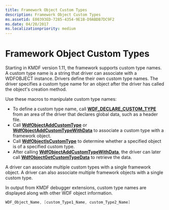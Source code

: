 ```yaml
---
title: Framework Object Custom Types
description: Framework Object Custom Types
ms.assetid: E00393ED-7285-4354-9E1B-D9ABDB7DC9F2
ms.date: 04/20/2017
ms.localizationpriority: medium
---
```


# Framework Object Custom Types


Starting in KMDF version 1.11, the framework supports custom type names. A custom type name is a string that driver can associate with a WDFOBJECT instance. Drivers define their own custom type names. The driver specifies a custom type name for an object after the driver has called the object's creation method.

Use these macros to manipulate custom type names:

-   To define a custom type name, call [**WDF\_DECLARE\_CUSTOM\_TYPE**](./wdf-declare-custom-type.md) from an area of the driver that declares global data, such as a header file.
-   Call [**WdfObjectAddCustomType**](./wdfobjectaddcustomtype.md) or [**WdfObjectAddCustomTypeWithData**](./wdfobjectaddcustomtypewithdata.md) to associate a custom type with a framework object.
-   Call [**WdfObjectIsCustomType**](./wdfobjectiscustomtype.md) to determine whether a specified object is of a specified custom type.
-   After calling [**WdfObjectAddCustomTypeWithData**](./wdfobjectaddcustomtypewithdata.md), the driver can later call [**WdfObjectGetCustomTypeData**](./wdfobjectgetcustomtypedata.md) to retrieve the data.

A driver can associate multiple custom types with a single framework object. A driver can also associate multiple framework objects with a single custom type.

In output from KMDF debugger extensions, custom type names are displayed along with other WDF object information.

```cpp
WDF_Object_Name, [custom_Type1_Name, custom_Type2_Name]
```

 

